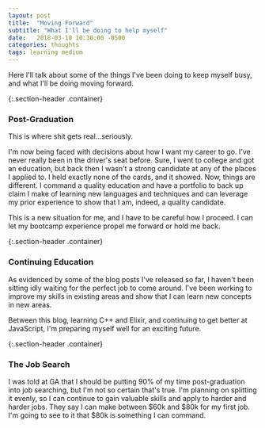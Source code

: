 ```yaml
---
layout: post
title:  "Moving Forward"
subtitle: "What I'll be doing to help myself"
date:   2018-03-10 10:30:00 -0500
categories: thoughts
tags: learning medium 
---
```


Here I'll talk about some of the things I've been doing to keep myself busy, and what I'll be doing moving forward.

{:.section-header .container}
### Post-Graduation

This is where shit gets real...seriously. 

I'm now being faced with decisions about how I want my career to go. I've never really been in the driver's seat before. Sure, I went to college and got an education, but back then I wasn't a strong candidate at any of the places I applied to. I held exactly none of the cards, and it showed. Now, things are different. I command a quality education and have a portfolio to back up claim I make of learning new languages and techniques and can leverage my prior experience to show that I am, indeed, a quality candidate. 

This is a new situation for me, and I have to be careful how I proceed. I can let my bootcamp experience propel me forward or hold me back.


{:.section-header .container}
### Continuing Education

As evidenced by some of the blog posts I've released so far, I haven't been sitting idly waiting for the perfect job to come around. I've been working to improve my skills in existing areas and show that I can learn new concepts in new areas.

Between this blog, learning C++ and Elixir, and continuing to get better at JavaScript, I'm preparing myself well for an exciting future. 


{:.section-header .container}
### The Job Search

I was told at GA that I should be putting 90% of my time post-graduation into job searching, but I'm not so certain that's true. I'm planning on splitting it evenly, so I can continue to gain valuable skills and apply to harder and harder jobs. They say I can make between $60k and $80k for my first job. I'm going to see to it that $80k is something I can command. 
